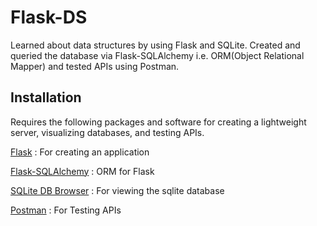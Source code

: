 # Flask-DS

Learned about data structures by using Flask and SQLite. Created and queried the database via Flask-SQLAlchemy i.e. ORM(Object Relational Mapper) and tested APIs using Postman.

## Installation

Requires the following packages and software for creating a lightweight server, visualizing databases, and testing APIs. 

[Flask](https://flask.palletsprojects.com/en/3.0.x/installation/) : For creating an application

[Flask-SQLAlchemy](https://flask-sqlalchemy.palletsprojects.com/en/3.1.x/) : ORM for Flask

[SQLite DB Browser](https://sqlitebrowser.org/) : For viewing the sqlite database

[Postman](https://www.postman.com/downloads/) : For Testing APIs